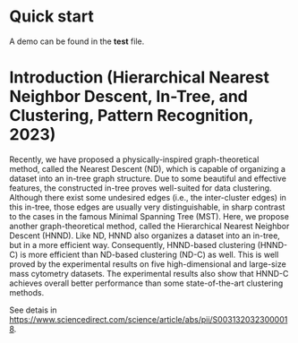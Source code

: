 # Quick start
A demo can be found in the **test** file.

# Introduction (Hierarchical Nearest Neighbor Descent, In-Tree, and Clustering, **Pattern Recognition, 2023**)

Recently, we have proposed a physically-inspired graph-theoretical method,
called the Nearest Descent (ND), which is capable of organizing a dataset
into an in-tree graph structure. Due to some beautiful and effective features,
the constructed in-tree proves well-suited for data clustering. Although
there exist some undesired edges (i.e., the inter-cluster edges) in this in-tree,
those edges are usually very distinguishable, in sharp contrast to the cases
in the famous Minimal Spanning Tree (MST). Here, we propose another
graph-theoretical method, called the Hierarchical Nearest Neighbor Descent
(HNND). Like ND, HNND also organizes a dataset into an in-tree, but in
a more efficient way. Consequently, HNND-based clustering (HNND-C) is
more efficient than ND-based clustering (ND-C) as well. This is well proved
by the experimental results on five high-dimensional and large-size mass cytometry
datasets. The experimental results also show that HNND-C achieves
overall better performance than some state-of-the-art clustering methods.

See detais in https://www.sciencedirect.com/science/article/abs/pii/S0031320323000018.
